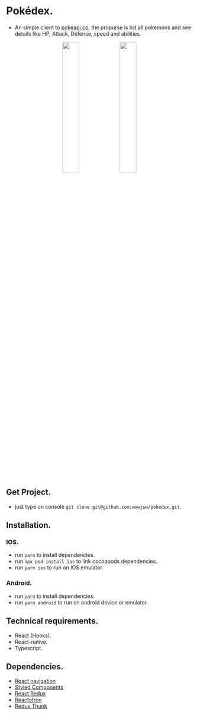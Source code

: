 # Pokédex.
- An simple client to [pokeapi.co](https://pokeapi.co/), the propurse is list all pokemons and see details like HP, Attack, Defense, speed and abilities.

<p align="center"><img src="https://i.ibb.co/1LmXSG2/Simulator-Screen-Shot-i-Phone-11-2020-07-23-at-06-15-17.png" width="30%"/> <img src="https://i.ibb.co/XL9jxmk/Simulator-Screen-Shot-i-Phone-11-2020-07-23-at-06-15-23.png" width="30%"/></p>

## Get Project.
- just type on console `git clone git@github.com:wwwjsw/pokedex.git`.

## Installation.
### IOS.
- run `yarn` to install dependencies.
- run `npx pod-install ios` to link cocoapods dependencies.
- run `yarn ios` to run on IOS emulator.

### Android.
- run `yarn` to install dependencies.
- run `yarn android` to run on android device or emulator.

## Technical requirements.

- React (Hooks). 
- React-native.
- Typescript.

## Dependencies.

- [React navigation](https://reactnavigation.org/)
- [Styled Components](https://styled-components.com/)
- [React Redux](https://github.com/reduxjs/react-redux)
- [Reactotron](https://redux-toolkit.js.org/)
- [Redux Thunk](https://github.com/reduxjs/redux-thunk)
